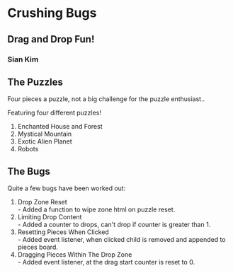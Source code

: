 # Crushing Bugs

## Drag and Drop Fun!

### Sian Kim

## The Puzzles

Four pieces a puzzle, not a big challenge for the puzzle enthusiast..

Featuring four different puzzles!

<ol>
    <li>Enchanted House and Forest</li>
    <li>Mystical Mountain</li>
    <li>Exotic Alien Planet</li>
    <li>Robots</li>
</ol>

## The Bugs

Quite a few bugs have been worked out:

<ol>
    <li>Drop Zone Reset<br>- Added a function to wipe zone html on puzzle reset.</li>
    <li>Limiting Drop Content<br>- Added a counter to drops, can't drop if counter is greater than 1.</li>
    <li>Resetting Pieces When Clicked<br>- Added event listener, when clicked child is removed and appended to pieces board.</li>
    <li>Dragging Pieces Within The Drop Zone<br>- Added event listener, at the drag start counter is reset to 0.</li>
</ol>




